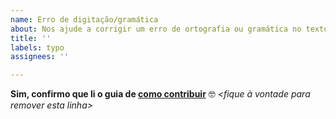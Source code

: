 ```yaml
---
name: Erro de digitação/gramática
about: Nos ajude a corrigir um erro de ortografia ou gramática no texto.
title: ''
labels: typo
assignees: ''

---
```


**Sim, confirmo que li o guia de [como contribuir](../../CONTRIBUTING.md)** 🤓 _<fique à vontade para remover esta linha>_
